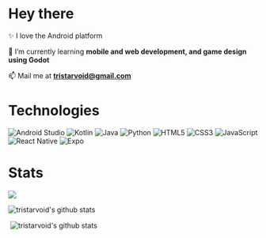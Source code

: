 # Hey there

✨ I love the Android platform

🌱 I’m currently learning **mobile and web development, and game design using Godot**

📫 Mail me at **tristarvoid@gmail.com**

# Technologies
<!-- Badges from https://github.com/Ileriayo/markdown-badges -->
![Android Studio](https://img.shields.io/badge/Android%20Studio-3DDC84.svg?style=for-the-badge&logo=android-studio&logoColor=white)
![Kotlin](https://img.shields.io/badge/kotlin-%237F52FF.svg?style=for-the-badge&logo=kotlin&logoColor=white)
![Java](https://img.shields.io/badge/java-%23ED8B00.svg?style=for-the-badge&logo=openjdk&logoColor=white)
![Python](https://img.shields.io/badge/python-3670A0?style=for-the-badge&logo=python&logoColor=ffdd54)
![HTML5](https://img.shields.io/badge/html5-%23E34F26.svg?style=for-the-badge&logo=html5&logoColor=white)
![CSS3](https://img.shields.io/badge/css3-%231572B6.svg?style=for-the-badge&logo=css3&logoColor=white)
![JavaScript](https://img.shields.io/badge/javascript-%23323330.svg?style=for-the-badge&logo=javascript&logoColor=%23F7DF1E)
![React Native](https://img.shields.io/badge/react_native-%2320232a.svg?style=for-the-badge&logo=react&logoColor=%2361DAFB)
![Expo](https://img.shields.io/badge/expo-1C1E24?style=for-the-badge&logo=expo&logoColor=#D04A37)

# Stats

<!-- GitHub profile views counter from https://github.com/antonkomarev/github-profile-views-counter -->
![](https://komarev.com/ghpvc/?username=tristarvoid&style=for-the-badge)

<!-- GitHub stats from https://github.com/anuraghazra/github-readme-stats -->
<p><img align="center" src="https://github-readme-stats.vercel.app/api/top-langs?username=tristarvoid&show_icons=true&theme=highcontrast&locale=en&layout=compact" alt="tristarvoid's github stats" /></p>

<p>&nbsp;<img align="center" src="https://github-readme-stats.vercel.app/api?username=tristarvoid&show_icons=true&theme=highcontrast&locale=en" alt="tristarvoid's github stats" /></p>
